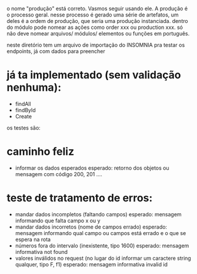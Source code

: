 

o nome "produção" está correto. Vasmos seguir usando ele.
A produção é o processo geral. nesse processo é gerado uma série de artefatos,
um deles é a ordem de produção, que seria uma produção instanciada.
dentro do módulo pode nomear as ações como order xxx ou production xxx.
só não deve nomear arquivos/ módulos/ elementos ou funções em português.

neste diretório tem um arquivo de importação do INSOMNIA pra testar os endpoints, já com dados para preencher
# já ta implementado (sem validação nenhuma): 

- findAll
- findById
- Create

os testes são: 

# caminho feliz 
- informar os dados esperados
esperado: retorno dos objetos ou mensagem com código 200, 201 ....

# teste de tratamento de erros:
- mandar dados incompletos (faltando campos)
esperado: mensagem informando que falta campo x ou y
- mandar dados incorretos (nome de campos errado)
 esperado: mensagem informando qual campo ou campos está errado e o que se espera na rota
- números fora do intervalo (inexistente, tipo 1600)
esperado: mensagem informativa not found
- valores inválidos no request (no lugar do id informar um caractere string qualquer, tipo F, f1)
esperado: mensagem informativa invalid id

